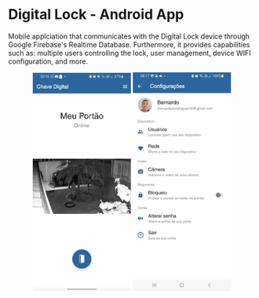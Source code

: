 # Digital Lock - Android App
Mobile applciation that communicates with the Digital Lock device through Google Firebase's Realtime Database. Furthermore, it provides capabilities such as: multiple users controlling the lock, user management, device WIFI configuration, and more.

<div style="width: 100%; text-align: center;" align="center ">
    <img width="200px" src="./image1.png">
    <img width="200px" src="./image2.jpeg">
</div>